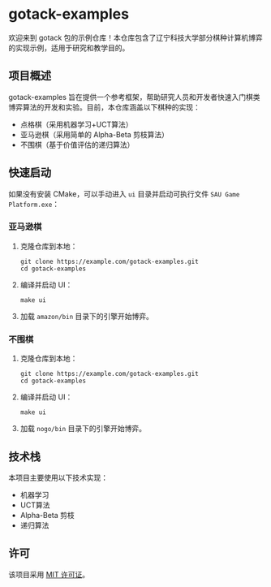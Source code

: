 
# gotack-examples

欢迎来到 gotack 包的示例仓库！本仓库包含了辽宁科技大学部分棋种计算机博弈的实现示例，适用于研究和教学目的。

## 项目概述

gotack-examples 旨在提供一个参考框架，帮助研究人员和开发者快速入门棋类博弈算法的开发和实验。目前，本仓库涵盖以下棋种的实现：

- 点格棋（采用机器学习+UCT算法）
- 亚马逊棋（采用简单的 Alpha-Beta 剪枝算法）
- 不围棋（基于价值评估的递归算法）

## 快速启动

如果没有安装 CMake，可以手动进入 `ui` 目录并启动可执行文件 `SAU Game Platform.exe`：

### 亚马逊棋

1. 克隆仓库到本地：
   ```
   git clone https://example.com/gotack-examples.git
   cd gotack-examples
   ```
2. 编译并启动 UI：
   ```
   make ui
   ```
3. 加载 `amazon/bin` 目录下的引擎开始博弈。

### 不围棋

1. 克隆仓库到本地：
   ```
   git clone https://example.com/gotack-examples.git
   cd gotack-examples
   ```
2. 编译并启动 UI：
   ```
   make ui
   ```
3. 加载 `nogo/bin` 目录下的引擎开始博弈。

## 技术栈

本项目主要使用以下技术实现：

- 机器学习
- UCT算法
- Alpha-Beta 剪枝
- 递归算法


## 许可

该项目采用 [MIT 许可证](LICENSE)。
